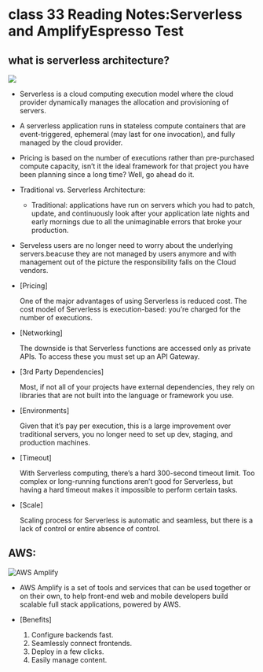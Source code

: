 # class 33 Reading Notes:Serverless and AmplifyEspresso Test

## what is serverless architecture?
![](https://cdn2.hubspot.net/hubfs/5129222/Imported_Blog_Media/serverless-architecture-590x474-1.png)


- Serverless is a cloud computing execution model where the cloud provider dynamically manages the allocation and  provisioning of servers.

- A serverless application runs in stateless compute containers that are event-triggered, ephemeral (may last for one invocation), and fully managed by the cloud provider.

- Pricing is based on the number of executions rather than pre-purchased compute capacity, isn’t it the ideal framework for that project you have been planning since a long time? Well, go ahead do it.

- Traditional vs. Serverless Architecture:
   - Traditional: applications have run on servers which you had to patch, update, and continuously look after      your application late  nights and early mornings due to all the unimaginable errors that broke your production.

- Serveless users are no longer need to worry about the underlying servers.beacuse they are not managed by users  anymore and with management out of the picture the responsibility falls on the Cloud vendors.


- [Pricing]

    One of the major advantages of using Serverless is reduced cost. The cost model of Serverless is execution-based: you’re charged for the number of executions.

- [Networking]

   The downside is that Serverless functions are accessed only as private APIs. To access these you must set up an API Gateway.

- [3rd Party Dependencies]

   Most, if not all of your projects have external dependencies, they rely on libraries that are not built into the language or framework you use.

- [Environments]

   Given that it’s pay per execution, this is a large improvement over traditional servers, you no longer need to set up dev, staging, and production machines.

- [Timeout]

   With Serverless computing, there’s a hard 300-second timeout limit. Too complex or long-running functions aren’t good for Serverless, but having a hard timeout makes it impossible to perform certain tasks.

- [Scale]

   Scaling process for Serverless is automatic and seamless, but there is a lack of control or entire absence of control.


## AWS: 
![AWS Amplify](https://res.cloudinary.com/practicaldev/image/fetch/s--zQ-O5dca--/c_imagga_scale,f_auto,fl_progressive,h_900,q_auto,w_1600/https://dev-to-uploads.s3.amazonaws.com/i/tldx6slnss1r9o241718.png)

- AWS Amplify is a set of tools and services that can be used together or on their own, to help front-end web and   mobile developers build scalable full stack applications, powered by AWS.

- [Benefits]

  1. Configure backends fast.
  2. Seamlessly connect frontends.
  3. Deploy in a few clicks.
  4. Easily manage content.



